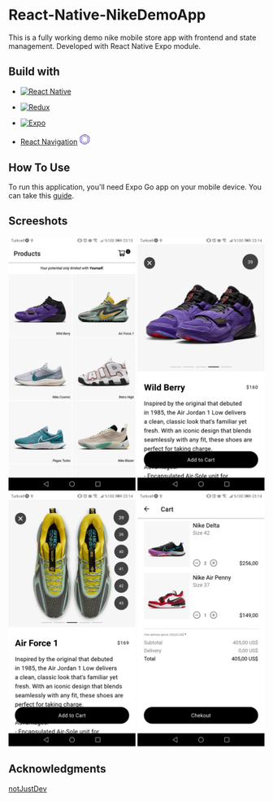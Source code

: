 # React-Native-NikeDemoApp

This is a fully working demo nike mobile store app with frontend and state management. Developed with React Native Expo module.

## Build with
* [![React Native](https://img.shields.io/badge/React%20Native-20232A?style=for-the-badge&logo=react&logoColor=61DAFB)](https://reactnative.dev/)
* [![Redux](https://img.shields.io/badge/Redux-764abc?style=for-the-badge&logo=redux&logoColor=white)](https://redux.js.org/)
* [![Expo](https://img.shields.io/badge/Expo-000000?style=for-the-badge&logo=expo&logoColor=white)](https://expo.dev/)

* <a href="https://reactnavigation.org/"> React Navigation</a> <img src='./images/rn.svg' width='20' alt="reactNavigation">   

## How To Use

To run this application, you'll need Expo Go app on your mobile device. You can take this [guide](https://reactnative.dev/docs/environment-setup?package-manager=npm). 

## Screeshots

<p float="left">
  <img src="./images/ss_1.jpg" alt="ss1" width="250"/>
  <img src="./images/ss_2.jpg" alt="ss2" width="250"/>
  <img src="./images/ss_3.jpg" alt="ss3" width="250"/>
  <img src="./images/ss_4.jpg" alt="ss4" width="250"/>
</p>

## Acknowledgments
[notJustDev](https://www.notjust.dev/)
